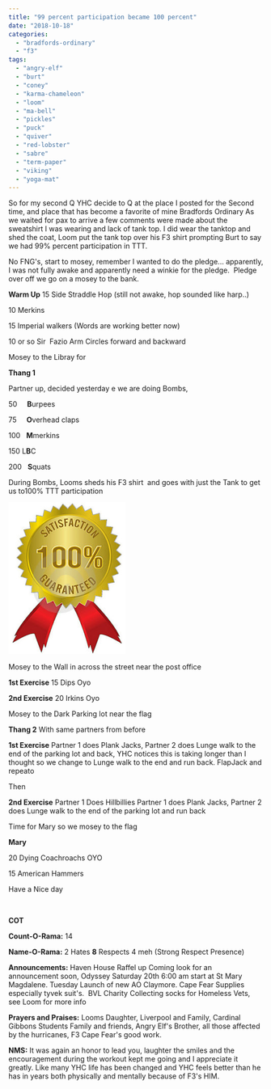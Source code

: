 ```yaml
---
title: "99 percent participation became 100 percent"
date: "2018-10-18"
categories: 
  - "bradfords-ordinary"
  - "f3"
tags: 
  - "angry-elf"
  - "burt"
  - "coney"
  - "karma-chameleon"
  - "loom"
  - "ma-bell"
  - "pickles"
  - "puck"
  - "quiver"
  - "red-lobster"
  - "sabre"
  - "term-paper"
  - "viking"
  - "yoga-mat"
---
```


So for my second Q YHC decide to Q at the place I posted for the Second time, and place that has become a favorite of mine Bradfords Ordinary As we waited for pax to arrive a few comments were made about the sweatshirt I was wearing and lack of tank top. I did wear the tanktop and shed the coat, Loom put the tank top over his F3 shirt prompting Burt to say we had 99% percent participation in TTT.

No FNG's, start to mosey, remember I wanted to do the pledge... apparently, I was not fully awake and apparently need a winkie for the pledge.  Pledge over off we go on a mosey to the bank.

**Warm Up** 15 Side Straddle Hop (still not awake, hop sounded like harp..)

10 Merkins

15 Imperial walkers (Words are working better now)

10 or so Sir  Fazio Arm Circles forward and backward

Mosey to the Libray for

**Thang 1**

Partner up, decided yesterday e we are doing Bombs,

50     **B**urpees

75     **O**verhead claps

100   **M**merkins

150 L**B**C

200   **S**quats

During Bombs, Looms sheds his F3 shirt  and goes with just the Tank to get us to100% TTT participation

![](images/100-232x300.jpg)

Mosey to the Wall in across the street near the post office

**1st Exercise** 15 Dips Oyo

**2nd Exercise** 20 Irkins Oyo

Mosey to the Dark Parking lot near the flag

**Thang 2** With same partners from before

**1st Exercise** Partner 1 does Plank Jacks, Partner 2 does Lunge walk to the end of the parking lot and back, YHC notices this is taking longer than I thought so we change to Lunge walk to the end and run back. FlapJack and repeato

Then

**2nd Exercise** Partner 1 Does Hillbillies Partner 1 does Plank Jacks, Partner 2 does Lunge walk to the end of the parking lot and run back

Time for Mary so we mosey to the flag

**Mary**

20 Dying Coachroachs OYO

15 American Hammers

Have a Nice day

 

**COT**

**Count-O-Rama:** 14

**Name-O-Rama:** 2 Hates **8** Respects 4 meh (Strong Respect Presence)

**Announcements:** Haven House Raffel up Coming look for an announcement soon, Odyssey Saturday 20th 6:00 am start at St Mary Magdalene. Tuesday Launch of new AO Claymore. Cape Fear Supplies especially tyvek suit's.  BVL Charity Collecting socks for Homeless Vets, see Loom for more info

**Prayers and Praises:** Looms Daughter, Liverpool and Family, Cardinal Gibbons Students Family and friends, Angry Elf's Brother, all those affected by the hurricanes, F3 Cape Fear's good work.

**NMS:** It was again an honor to lead you, laughter the smiles and the encouragement during the workout kept me going and I appreciate it greatly. Like many YHC life has been changed and YHC feels better than he has in years both physically and mentally because of F3's HIM.
